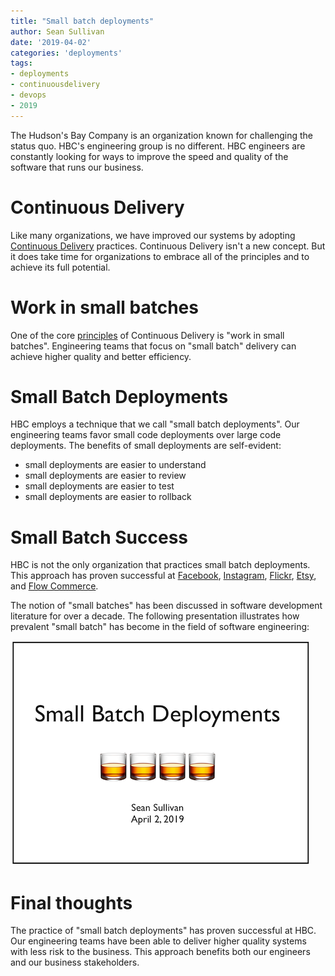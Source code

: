 ```yaml
---
title: "Small batch deployments"
author: Sean Sullivan
date: '2019-04-02'
categories: 'deployments'
tags:
- deployments
- continuousdelivery
- devops
- 2019
---
```


The Hudson's Bay Company is an organization known for challenging the status quo. HBC's engineering group is no different. HBC engineers are constantly looking for ways to improve the speed and quality of the software that runs our business.

# Continuous Delivery
Like many organizations, we have improved our systems by adopting [Continuous Delivery](https://continuousdelivery.com/) practices. Continuous Delivery isn't a new concept. But it does take time for organizations to embrace all of the principles and to achieve its full potential.

# Work in small batches
One of the core [principles](https://continuousdelivery.com/principles/) of Continuous Delivery is "work in small batches". Engineering teams that focus on "small batch" delivery can achieve higher quality and better efficiency.

# Small Batch Deployments

HBC employs a technique that we call "small batch deployments". Our engineering teams favor small code deployments over large code deployments. The benefits of small deployments are self-evident:
- small deployments are easier to understand
- small deployments are easier to review
- small deployments are easier to test
- small deployments are easier to rollback

# Small Batch Success

HBC is not the only organization that practices small batch deployments. This approach has proven successful at [Facebook](https://www.youtube.com/watch?v=nEmJ_5UHs1g), [Instagram](https://www.youtube.com/watch?v=XNJ30Vy5xSg), [Flickr](https://www.youtube.com/watch?v=LdOe18KhtT4), [Etsy](https://www.kitchensoap.com/2010/06/24/ops-meta-metrics-velocity-2010-slides/), and [Flow Commerce](https://www.infoq.com/presentations/microservices-arch-infrastructure-cd).

The notion of "small batches" has been discussed in software development literature for over a decade. The following presentation illustrates how prevalent "small batch" has become in the field of software engineering:

[![small-batch-deployments-deck](./assets/images/small-batch-deployments/title-slide-480.png)](https://speakerdeck.com/sullis/small-batch-deployments-2019-04-02)

# Final thoughts

The practice of "small batch deployments" has proven successful at HBC. Our engineering teams have been able to deliver higher quality systems with less risk to the business. This approach benefits both our engineers and our business stakeholders.
